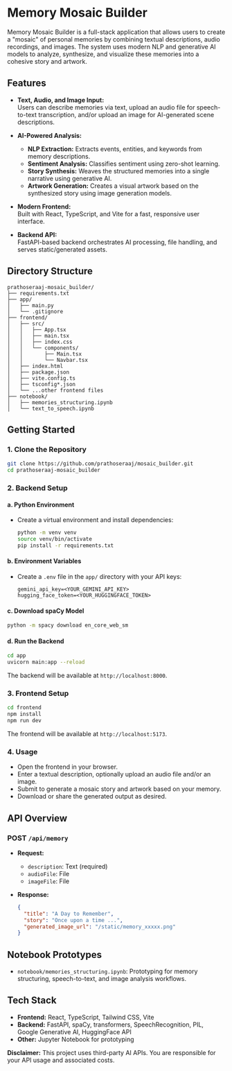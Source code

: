 # Memory Mosaic Builder

Memory Mosaic Builder is a full-stack application that allows users to create a "mosaic" of personal memories by combining textual descriptions, audio recordings, and images. The system uses modern NLP and generative AI models to analyze, synthesize, and visualize these memories into a cohesive story and artwork.

## Features

- **Text, Audio, and Image Input:**  
  Users can describe memories via text, upload an audio file for speech-to-text transcription, and/or upload an image for AI-generated scene descriptions.

- **AI-Powered Analysis:**  
  - **NLP Extraction:** Extracts events, entities, and keywords from memory descriptions.
  - **Sentiment Analysis:** Classifies sentiment using zero-shot learning.
  - **Story Synthesis:** Weaves the structured memories into a single narrative using generative AI.
  - **Artwork Generation:** Creates a visual artwork based on the synthesized story using image generation models.

- **Modern Frontend:**  
  Built with React, TypeScript, and Vite for a fast, responsive user interface.

- **Backend API:**  
  FastAPI-based backend orchestrates AI processing, file handling, and serves static/generated assets.

## Directory Structure

```
prathoseraaj-mosaic_builder/
├── requirements.txt
├── app/
│   ├── main.py             
│   └── .gitignore
├── frontend/
│   ├── src/
│   │   ├── App.tsx
│   │   ├── main.tsx
│   │   ├── index.css
│   │   └── components/
│   │       ├── Main.tsx
│   │       └── Navbar.tsx
│   ├── index.html
│   ├── package.json
│   ├── vite.config.ts
│   ├── tsconfig*.json
│   └── ...other frontend files
├── notebook/
│   ├── memories_structuring.ipynb
│   └── text_to_speech.ipynb
```

## Getting Started

### 1. Clone the Repository

```bash
git clone https://github.com/prathoseraaj/mosaic_builder.git
cd prathoseraaj-mosaic_builder
```

### 2. Backend Setup

#### a. Python Environment

- Create a virtual environment and install dependencies:

  ```bash
  python -m venv venv
  source venv/bin/activate 
  pip install -r requirements.txt
  ```

#### b. Environment Variables

- Create a `.env` file in the `app/` directory with your API keys:

  ```
  gemini_api_key=<YOUR_GEMINI_API_KEY>
  hugging_face_token=<YOUR_HUGGINGFACE_TOKEN>
  ```

#### c. Download spaCy Model

```bash
python -m spacy download en_core_web_sm
```

#### d. Run the Backend

```bash
cd app
uvicorn main:app --reload
```

The backend will be available at `http://localhost:8000`.

### 3. Frontend Setup

```bash
cd frontend
npm install
npm run dev
```

The frontend will be available at `http://localhost:5173`.

### 4. Usage

- Open the frontend in your browser.
- Enter a textual description, optionally upload an audio file and/or an image.
- Submit to generate a mosaic story and artwork based on your memory.
- Download or share the generated output as desired.

## API Overview

### POST `/api/memory`

- **Request:**  
  - `description`: Text (required)
  - `audioFile`: File 
  - `imageFile`: File

- **Response:**  
  ```json
  {
    "title": "A Day to Remember",
    "story": "Once upon a time ...",
    "generated_image_url": "/static/memory_xxxxx.png"
  }
  ```

## Notebook Prototypes

- `notebook/memories_structuring.ipynb`: Prototyping for memory structuring, speech-to-text, and image analysis workflows.

## Tech Stack

- **Frontend:** React, TypeScript, Tailwind CSS, Vite
- **Backend:** FastAPI, spaCy, transformers, SpeechRecognition, PIL, Google Generative AI, HuggingFace API
- **Other:** Jupyter Notebook for prototyping



**Disclaimer:** This project uses third-party AI APIs. You are responsible for your API usage and associated costs.
